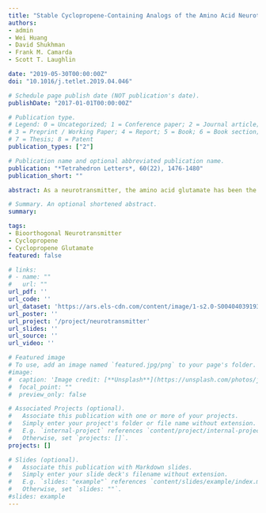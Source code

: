 ```yaml
---
title: "Stable Cyclopropene-Containing Analogs of the Amino Acid Neurotransmitter Glutamate"
authors:
- admin
- Wei Huang
- David Shukhman
- Frank M. Camarda
- Scott T. Laughlin

date: "2019-05-30T00:00:00Z"
doi: "10.1016/j.tetlet.2019.04.046"

# Schedule page publish date (NOT publication's date).
publishDate: "2017-01-01T00:00:00Z"

# Publication type.
# Legend: 0 = Uncategorized; 1 = Conference paper; 2 = Journal article;
# 3 = Preprint / Working Paper; 4 = Report; 5 = Book; 6 = Book section;
# 7 = Thesis; 8 = Patent
publication_types: ["2"]

# Publication name and optional abbreviated publication name.
publication: "*Tetrahedron Letters*, 60(22), 1476-1480"
publication_short: ""

abstract: As a neurotransmitter, the amino acid glutamate has been the subject of efforts to generate structural analogs with unique properties. Here we report a practical, half-gram synthesis of two cyclopropene-containing glutamate analogs. These analogs are stable in solution, in the presence of the biological nucleophile glutathione, upon concentration, and during long-term storage, while maintaining their amenability to photo- or enzyme-caging and reactivity with bioorthogonal reaction partners like s-tetrazine or light-activated tetrazoles.

# Summary. An optional shortened abstract.
summary:

tags:
- Bioorthogonal Neurotransmitter
- Cyclopropene
- Cyclopropene Glutamate
featured: false

# links:
# - name: ""
#   url: ""
url_pdf: ''
url_code: ''
url_dataset: 'https://ars.els-cdn.com/content/image/1-s2.0-S004040391930406X-mmc1.pdf'
url_poster: ''
url_project: '/project/neurotransmitter'
url_slides: ''
url_source: ''
url_video: ''

# Featured image
# To use, add an image named `featured.jpg/png` to your page's folder.
#image:
#  caption: 'Image credit: [**Unsplash**](https://unsplash.com/photos/jdD8gXaTZsc)'
#  focal_point: ""
#  preview_only: false

# Associated Projects (optional).
#   Associate this publication with one or more of your projects.
#   Simply enter your project's folder or file name without extension.
#   E.g. `internal-project` references `content/project/internal-project/index.md`.
#   Otherwise, set `projects: []`.
projects: []

# Slides (optional).
#   Associate this publication with Markdown slides.
#   Simply enter your slide deck's filename without extension.
#   E.g. `slides: "example"` references `content/slides/example/index.md`.
#   Otherwise, set `slides: ""`.
#slides: example
---
```

